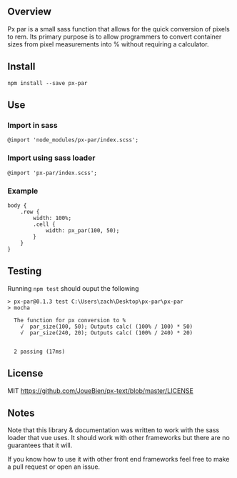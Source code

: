 ## Overview
Px par is a small sass function that allows for the quick conversion of pixels to rem. Its primary purpose is to allow programmers to convert container sizes from pixel measurements into % without requiring a calculator.

## Install 
```npm install --save px-par```
## Use
### Import in sass
```@import 'node_modules/px-par/index.scss';```
### Import using sass loader
```@import 'px-par/index.scss';```

### Example
```
body {
    .row {
        width: 100%;
        .cell {
            width: px_par(100, 50);
        }
    }
}
```

## Testing 
Running
``` npm test ```
should ouput the following
```
> px-par@0.1.3 test C:\Users\zach\Desktop\px-par\px-par
> mocha

  The function for px conversion to %
    √  par_size(100, 50); Outputs calc( (100% / 100) * 50)
    √  par_size(240, 20); Outputs calc( (100% / 240) * 20)


  2 passing (17ms)
```


## License     
MIT https://github.com/JoueBien/px-text/blob/master/LICENSE


## Notes

Note that this library & documentation was written to work with the sass loader that vue uses. It should work with other frameworks but there are no guarantees that it will.

If you know how to use it with other front end frameworks feel free to make a pull request or open an issue.
